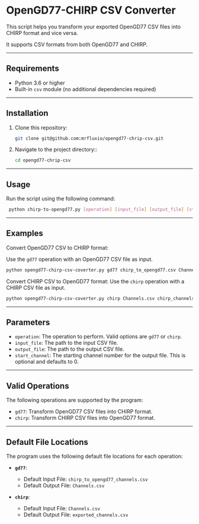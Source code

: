 # OpenGD77-CHIRP CSV Converter

This script helps you transform your exported OpenGD77 CSV files into CHIRP format and vice versa.

It supports CSV formats from both OpenGD77 and CHIRP.


---

## Requirements

- Python 3.6 or higher
- Built-in `csv` module (no additional dependencies required)

---

## Installation

1. Clone this repository:
   ```bash
   git clone git@github.com:mrfluxio/opengd77-chrip-csv.git
   ```
2. Navigate to the project directory::
   ```bash
   cd opengd77-chrip-csv
   ```

---
## Usage
Run the script using the following command:
   ```bash
    python chirp-to-opengd77.py [operation] [input_file] [output_file] [start_channel]
   ```
---
## Examples

Convert OpenGD77 CSV to CHIRP format:

Use the `gd77` operation with an OpenGD77 CSV file as input.
   ```bash
   python opengd77-chirp-csv-coverter.py gd77 chirp_to_opengd77.csv Channels.csv 1
   ```

Convert CHIRP CSV to OpenGD77 format:
Use the `chirp` operation with a CHIRP CSV file as input.

   ```bash
   python opengd77-chirp-csv-coverter.py chirp Channels.csv chirp_channels.csv 0
   ```
---
## Parameters
- `operation`: The operation to perform. Valid options are `gd77` or `chirp`.
- `input_file`: The path to the input CSV file.
- `output_file`: The path to the output CSV file.
- `start_channel`: The starting channel number for the output file. This is optional and defaults to 0.


---

## Valid Operations

The following operations are supported by the program:

- `gd77`: Transform OpenGD77 CSV files into CHIRP format.
- `chirp`: Transform CHIRP CSV files into OpenGD77 format.

---

## Default File Locations

The program uses the following default file locations for each operation:

- **`gd77`**:
  - Default Input File: `chirp_to_opengd77_channels.csv`
  - Default Output File: `Channels.csv`

- **`chirp`**:
  - Default Input File: `Channels.csv`
  - Default Output File: `exported_channels.csv`

